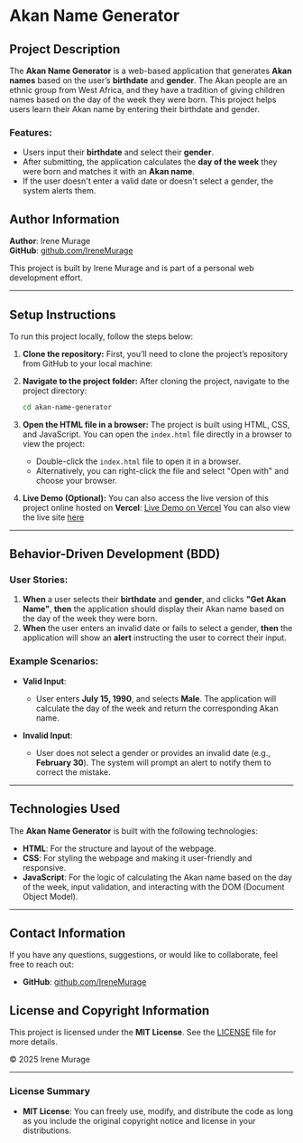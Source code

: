 # Akan Name Generator

## Project Description

The **Akan Name Generator** is a web-based application that generates **Akan names** based on the user’s **birthdate** and **gender**. The Akan people are an ethnic group from West Africa, and they have a tradition of giving children names based on the day of the week they were born. This project helps users learn their Akan name by entering their birthdate and gender.

### Features:
- Users input their **birthdate** and select their **gender**.
- After submitting, the application calculates the **day of the week** they were born and matches it with an **Akan name**.
- If the user doesn't enter a valid date or doesn't select a gender, the system alerts them.


## Author Information

**Author**: Irene Murage  
**GitHub**: [github.com/IreneMurage](https://github.com/IreneMurage/akan-name-generator.git)

This project is built by Irene Murage and is part of a personal web development effort.

---

## Setup Instructions

To run this project locally, follow the steps below:

1. **Clone the repository:**
   First, you’ll need to clone the project’s repository from GitHub to your local machine:
  

2. **Navigate to the project folder:**
   After cloning the project, navigate to the project directory:
   ```bash
   cd akan-name-generator
   ```

3. **Open the HTML file in a browser:**
   The project is built using HTML, CSS, and JavaScript. You can open the `index.html` file directly in a browser to view the project:
   - Double-click the `index.html` file to open it in a browser.
   - Alternatively, you can right-click the file and select "Open with" and choose your browser.

4. **Live Demo (Optional):**
   You can also access the live version of this project online hosted on **Vercel**:
   [Live Demo on Vercel](https://akan-name-generator-henna.vercel.app/) You can also view the live site [here](https://irenemurage.github.io/akan-name-generator/)

---

## Behavior-Driven Development (BDD)

### User Stories:
1. **When** a user selects their **birthdate** and **gender**, and clicks **"Get Akan Name"**, **then** the application should display their Akan name based on the day of the week they were born.
2. **When** the user enters an invalid date or fails to select a gender, **then** the application will show an **alert** instructing the user to correct their input.

### Example Scenarios:
- **Valid Input**:  
  - User enters **July 15, 1990**, and selects **Male**. The application will calculate the day of the week and return the corresponding Akan name.
  
- **Invalid Input**:  
  - User does not select a gender or provides an invalid date (e.g., **February 30**). The system will prompt an alert to notify them to correct the mistake.

---

## Technologies Used

The **Akan Name Generator** is built with the following technologies:

- **HTML**: For the structure and layout of the webpage.
- **CSS**: For styling the webpage and making it user-friendly and responsive.
- **JavaScript**: For the logic of calculating the Akan name based on the day of the week, input validation, and interacting with the DOM (Document Object Model).

---

## Contact Information

If you have any questions, suggestions, or would like to collaborate, feel free to reach out:

- **GitHub**: [github.com/IreneMurage](https://github.com/IreneMurage/akan-name-generator.gite)


## License and Copyright Information

This project is licensed under the **MIT License**. See the [LICENSE](./LICENSE) file for more details.

© 2025 Irene Murage

---

### License Summary

- **MIT License**: You can freely use, modify, and distribute the code as long as you include the original copyright notice and license in your distributions.
  
